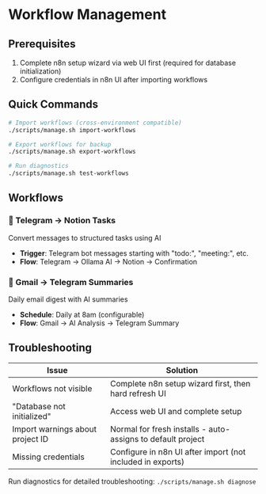# Workflow Management

## Prerequisites

1. Complete n8n setup wizard via web UI first (required for database initialization)
2. Configure credentials in n8n UI after importing workflows

## Quick Commands

```bash
# Import workflows (cross-environment compatible)
./scripts/manage.sh import-workflows

# Export workflows for backup
./scripts/manage.sh export-workflows

# Run diagnostics
./scripts/manage.sh test-workflows
```

## Workflows

### 📱 Telegram → Notion Tasks

Convert messages to structured tasks using AI

- **Trigger**: Telegram bot messages starting with "todo:", "meeting:", etc.
- **Flow**: Telegram → Ollama AI → Notion → Confirmation

### 📧 Gmail → Telegram Summaries

Daily email digest with AI summaries

- **Schedule**: Daily at 8am (configurable)
- **Flow**: Gmail → AI Analysis → Telegram Summary

## Troubleshooting

| Issue                            | Solution                                                    |
| -------------------------------- | ----------------------------------------------------------- |
| Workflows not visible            | Complete n8n setup wizard first, then hard refresh UI       |
| "Database not initialized"       | Access web UI and complete setup                            |
| Import warnings about project ID | Normal for fresh installs - auto-assigns to default project |
| Missing credentials              | Configure in n8n UI after import (not included in exports)  |

Run diagnostics for detailed troubleshooting: `./scripts/manage.sh diagnose`

